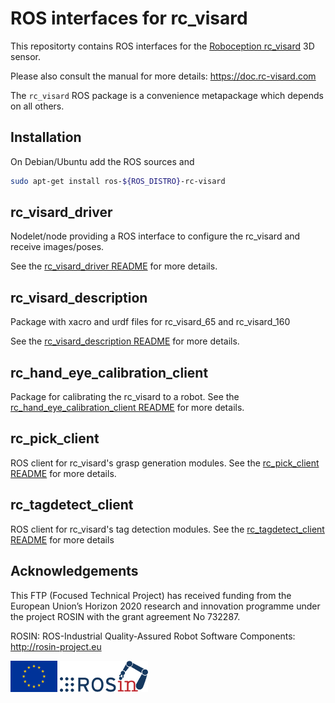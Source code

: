 ROS interfaces for rc_visard
============================

This repositorty contains ROS interfaces for the [Roboception rc_visard][] 3D sensor.

Please also consult the manual for more details: https://doc.rc-visard.com

The `rc_visard` ROS package is a convenience metapackage which depends on all others.

Installation
------------

On Debian/Ubuntu add the ROS sources and

```bash
sudo apt-get install ros-${ROS_DISTRO}-rc-visard
```

rc_visard_driver
----------------

Nodelet/node providing a ROS interface to configure the rc_visard and receive
images/poses.

See the [rc_visard_driver README](rc_visard_driver/README.md) for more details.

rc_visard_description
---------------------

Package with xacro and urdf files for rc_visard_65 and rc_visard_160

See the [rc_visard_description README](rc_visard_description/README.md) for more details.

rc_hand_eye_calibration_client
------------------------------

Package for calibrating the rc_visard to a robot.
See the [rc_hand_eye_calibration_client README](rc_hand_eye_calibration_client/README.md) for more details.

rc_pick_client
--------------

ROS client for rc_visard's grasp generation modules.
See the [rc_pick_client README](rc_pick_client/README.md) for more details.

rc_tagdetect_client
--------------

ROS client for rc_visard's tag detection modules.
See the [rc_tagdetect_client README](rc_tagdetect_client/README.md) for more details

Acknowledgements
----------------

This FTP (Focused Technical Project) has received funding from the European Union’s Horizon 2020 research and innovation programme under the project ROSIN with the grant agreement No 732287.

ROSIN: ROS-Industrial Quality-Assured Robot Software Components: http://rosin-project.eu

![EU flag](rosin_eu_flag.jpg) ![ROSIN logo](rosin_ack_logo_wide.png)

[Roboception rc_visard]: http://roboception.com/rc_visard
